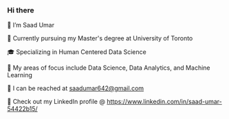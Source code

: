 ### Hi there 

<!--
**sumar001/sumar001** is a ✨ _special_ ✨ repository because its `README.md` (this file) appears on your GitHub profile.

Here are some ideas to get you started:
-->
👋 I’m Saad Umar

🏫 Currently pursuing my Master's degree at University of Toronto

🎓 Specializing in Human Centered Data Science

🧐 My areas of focus include Data Science, Data Analytics, and Machine Learning

📩 I can be reached at saadumar642@gmail.com

🔗 Check out my LinkedIn profile @ https://www.linkedin.com/in/saad-umar-54422b15/

